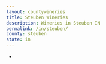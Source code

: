 ```yaml
---
layout: countywineries
title: Steuben Wineries
description: Wineries in Steuben IN
permalink: /in/steuben/
county: steuben
state: in
---
```

-
